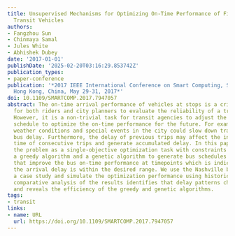 ```yaml
---
title: Unsupervised Mechanisms for Optimizing On-Time Performance of Fixed Schedule
  Transit Vehicles
authors:
- Fangzhou Sun
- Chinmaya Samal
- Jules White
- Abhishek Dubey
date: '2017-01-01'
publishDate: '2025-02-20T03:16:29.853742Z'
publication_types:
- paper-conference
publication: '*2017 IEEE International Conference on Smart Computing, SMARTCOMP 2017,
  Hong Kong, China, May 29-31, 2017*'
doi: 10.1109/SMARTCOMP.2017.7947057
abstract: The on-time arrival performance of vehicles at stops is a critical metric
  for both riders and city planners to evaluate the reliability of a transit system.
  However, it is a non-trivial task for transit agencies to adjust the existing bus
  schedule to optimize the on-time performance for the future. For example, severe
  weather conditions and special events in the city could slow down traffic and cause
  bus delay. Furthermore, the delay of previous trips may affect the initial departure
  time of consecutive trips and generate accumulated delay. In this paper, we formulate
  the problem as a single-objective optimization task with constraints and propose
  a greedy algorithm and a genetic algorithm to generate bus schedules at timepoints
  that improve the bus on-time performance at timepoints which is indicated by whether
  the arrival delay is within the desired range. We use the Nashville bus system as
  a case study and simulate the optimization performance using historical data. The
  comparative analysis of the results identifies that delay patterns change over time
  and reveals the efficiency of the greedy and genetic algorithms.
tags:
- transit
links:
- name: URL
  url: https://doi.org/10.1109/SMARTCOMP.2017.7947057
---
```

